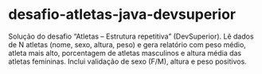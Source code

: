 # desafio-atletas-java-devsuperior
Solução do desafio “Atletas – Estrutura repetitiva” (DevSuperior). Lê dados de N atletas (nome, sexo, altura, peso) e gera relatório com peso médio, atleta mais alto, porcentagem de atletas masculinos e altura média das atletas femininas. Inclui validação de sexo (F/M), altura e peso positivos.
